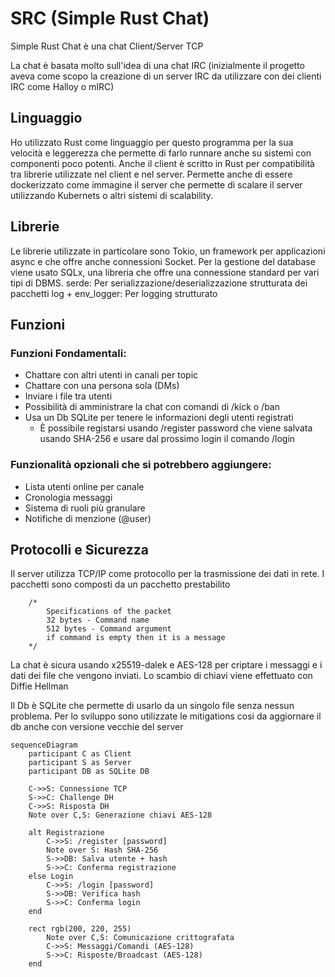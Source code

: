 # SRC (Simple Rust Chat)

Simple Rust Chat è una chat Client/Server TCP

La chat è basata molto sull'idea di una chat IRC (inizialmente il progetto aveva come scopo la creazione di un server IRC da utilizzare con dei clienti IRC come Halloy o mIRC)


## Linguaggio

Ho utilizzato Rust come linguaggio per questo programma per la sua velocità e leggerezza che permette di farlo runnare anche su sistemi con componenti poco potenti. Anche il client è scritto in Rust per compatibilità tra librerie utilizzate nel client e nel server. Permette anche di essere dockerizzato come immagine il server che permette di scalare il server utilizzando Kubernets o altri sistemi di scalability.

## Librerie

Le librerie utilizzate in particolare sono Tokio, un framework per applicazioni async e che offre anche connessioni Socket. Per la gestione del database viene usato SQLx, una libreria che offre una connessione standard per vari tipi di DBMS.
serde: Per serializzazione/deserializzazione strutturata dei pacchetti
log + env_logger: Per logging strutturato


## Funzioni
### Funzioni Fondamentali:
- Chattare con altri utenti in canali per topic
- Chattare con una persona sola (DMs)
- Inviare i file tra utenti
- Possibilità di amministrare la chat con comandi di /kick o /ban
- Usa un Db SQLite per tenere le informazioni degli utenti registrati
    - È possibile registarsi usando /register password che viene salvata usando SHA-256 e usare dal prossimo login il comando /login

### Funzionalità opzionali che si potrebbero aggiungere:
- Lista utenti online per canale
- Cronologia messaggi
- Sistema di ruoli più granulare
- Notifiche di menzione (@user)

## Protocolli e Sicurezza

Il server utilizza TCP/IP come protocollo per la trasmissione dei dati in rete. I pacchetti sono composti da un pacchetto prestabilito

```
    /*
        Specifications of the packet
        32 bytes - Command name
        512 bytes - Command argument
        if command is empty then it is a message
    */
```

La chat è sicura usando x25519-dalek e AES-128 per criptare i messaggi e i dati dei file che vengono inviati. Lo scambio di chiavi viene effettuato con Diffie Hellman

Il Db è SQLite che permette di usarlo da un singolo file senza nessun problema. Per lo sviluppo sono utilizzate le mitigations cosi da aggiornare il db anche con versione vecchie del server

```mermaid
sequenceDiagram
    participant C as Client
    participant S as Server
    participant DB as SQLite DB

    C->>S: Connessione TCP
    S->>C: Challenge DH
    C->>S: Risposta DH
    Note over C,S: Generazione chiavi AES-128

    alt Registrazione
        C->>S: /register [password]
        Note over S: Hash SHA-256
        S->>DB: Salva utente + hash
        S->>C: Conferma registrazione
    else Login
        C->>S: /login [password]
        S->>DB: Verifica hash
        S->>C: Conferma login
    end

    rect rgb(200, 220, 255)
        Note over C,S: Comunicazione crittografata
        C->>S: Messaggi/Comandi (AES-128)
        S->>C: Risposte/Broadcast (AES-128)
    end
```